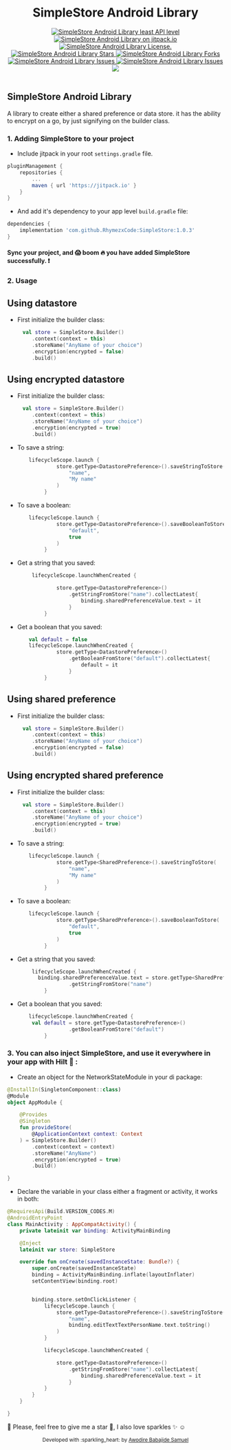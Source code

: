 <div align="center">
<h1>SimpleStore Android Library</h1>

<a href="https://android-arsenal.com/api?level=23" target="blank">
    <img src="https://img.shields.io/badge/API-21%2B-brightgreen.svg?style=flat" alt="SimpleStore Android Library least API level" />
</a>
<a href="https://jitpack.io/#RhymezxCode/SimpleStore" target="blank">
    <img src="https://jitpack.io/v/RhymezxCode/SimpleStore.svg" alt="SimpleStore Android Library on jitpack.io" />
</a>
<a href="https://github.com/RhymezxCode/SimpleStore/blob/main/LICENSE" target="blank">
    <img src="https://img.shields.io/github/license/RhymezxCode/SimpleStore" alt="SimpleStore Android Library License." />
</a>
<a href="https://github.com/RhymezxCode/SimpleStore/stargazers" target="blank">
    <img src="https://img.shields.io/github/stars/RhymezxCode/SimpleStore" alt="SimpleStore Android Library Stars"/>
</a>
<a href="https://github.com/RhymezxCode/SimpleStore/fork" target="blank">
    <img src="https://img.shields.io/github/forks/RhymezxCode/SimpleStore" alt="SimpleStore Android Library Forks"/>
</a>
<a href="https://github.com/RhymezxCode/SimpleStore/issues" target="blank">
    <img src="https://img.shields.io/github/issues/RhymezxCode/SimpleStore" alt="SimpleStore Android Library Issues"/>
</a>
<a href="https://github.com/RhymezxCode/SimpleStore/commits?author=RhymezxCode" target="blank">
    <img src="https://img.shields.io/github/last-commit/RhymezxCode/SimpleStore" alt="SimpleStore Android Library Issues"/>
</a>
<a href="https://bettercodehub.com/edge/badge/RhymezxCode/SimpleStore?branch=main" target="blank">
  <img src='https://bettercodehub.com/edge/badge/RhymezxCode/SimpleStore?branch=main'>
</a>
</div>
<br />

## SimpleStore Android Library
A library to create either a shared preference or data store. it has the ability to encrypt on a go, by just signifying on the builder class.

### 1. Adding SimpleStore to your project

* Include jitpack in your root `settings.gradle` file.

```gradle
pluginManagement {
    repositories {
        ...
        maven { url 'https://jitpack.io' }
    }
}
```

* And add it's dependency to your app level `build.gradle` file:

```gradle
dependencies {
    implementation 'com.github.RhymezxCode:SimpleStore:1.0.3'
}
```

#### Sync your project, and :scream: boom :fire: you have added SimpleStore successfully. :exclamation:

### 2. Usage

##  Using datastore
* First initialize the builder class:

```kt
     val store = SimpleStore.Builder()
        .context(context = this)
        .storeName("AnyName of your choice")
        .encryption(encrypted = false)
        .build()
```
##  Using encrypted datastore
* First initialize the builder class:

```kt
     val store = SimpleStore.Builder()
        .context(context = this)
        .storeName("AnyName of your choice")
        .encryption(encrypted = true)
        .build()
```

* To save a string:
```kt
       lifecycleScope.launch {
                store.getType<DatastorePreference>().saveStringToStore(
                    "name",
                    "My name"
                )
            }
```

* To save a boolean:
```kt
       lifecycleScope.launch {
                store.getType<DatastorePreference>().saveBooleanToStore(
                    "default",
                    true
                )
            }
```

* Get a string that you saved:
```kt
        lifecycleScope.launchWhenCreated {

                store.getType<DatastorePreference>()
                    .getStringFromStore("name").collectLatest{
                        binding.sharedPreferenceValue.text = it
                    }
            }
```

* Get a boolean that you saved:
```kt
       val default = false
       lifecycleScope.launchWhenCreated {
                store.getType<DatastorePreference>()
                    .getBooleanFromStore("default").collectLatest{
                        default = it
                    }
            }
```

##  Using shared preference
* First initialize the builder class:

```kt
     val store = SimpleStore.Builder()
        .context(context = this)
        .storeName("AnyName of your choice")
        .encryption(encrypted = false)
        .build()
```
##  Using encrypted shared preference
* First initialize the builder class:

```kt
     val store = SimpleStore.Builder()
        .context(context = this)
        .storeName("AnyName of your choice")
        .encryption(encrypted = true)
        .build()
```

* To save a string:
```kt
       lifecycleScope.launch {
                store.getType<SharedPreference>().saveStringToStore(
                    "name",
                    "My name"
                )
            }
```

* To save a boolean:
```kt
       lifecycleScope.launch {
                store.getType<SharedPreference>().saveBooleanToStore(
                    "default",
                    true
                )
            }
```

* Get a string that you saved:
```kt
        lifecycleScope.launchWhenCreated {
          binding.sharedPreferenceValue.text = store.getType<SharedPreference>()
                    .getStringFromStore("name")
            }
```

* Get a boolean that you saved:
```kt
       lifecycleScope.launchWhenCreated {
        val default = store.getType<DatastorePreference>()
                    .getBooleanFromStore("default")
            }
```
    
### 3. You can also inject SimpleStore, and use it everywhere in your app with Hilt :syringe: :

* Create an object for the NetworkStateModule in your di package:

```kt
@InstallIn(SingletonComponent::class)
@Module
object AppModule {

    @Provides
    @Singleton
    fun provideStore(
        @ApplicationContext context: Context
    ) = SimpleStore.Builder()
        .context(context = context)
        .storeName("AnyName")
        .encryption(encrypted = true)
        .build()

}
```

* Declare the variable in your class either a fragment or activity, it works in both:

```kt
@RequiresApi(Build.VERSION_CODES.M)
@AndroidEntryPoint
class MainActivity : AppCompatActivity() {
    private lateinit var binding: ActivityMainBinding

    @Inject
    lateinit var store: SimpleStore

    override fun onCreate(savedInstanceState: Bundle?) {
        super.onCreate(savedInstanceState)
        binding = ActivityMainBinding.inflate(layoutInflater)
        setContentView(binding.root)


        binding.store.setOnClickListener {
            lifecycleScope.launch {
                store.getType<DatastorePreference>().saveStringToStore(
                    "name",
                    binding.editTextTextPersonName.text.toString()
                )
            }

            lifecycleScope.launchWhenCreated {

                store.getType<DatastorePreference>()
                    .getStringFromStore("name").collectLatest{
                        binding.sharedPreferenceValue.text = it
                    }
            }
        }
    }

}
 ```

:pushpin: Please, feel free to give me a star :star2:, I also love sparkles :sparkles: :relaxed:
<div align="center">
    <sub>Developed with :sparkling_heart: by
        <a href="https://github.com/RhymezxCode">Awodire Babajide Samuel</a>
    </sub>
</div>

